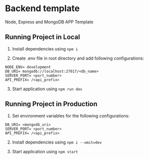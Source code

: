 # Backend template

Node, Express and MongoDB APP Template

## Running Project in Local

1. Install dependencies using `npm i`

2. Create .env file in root directory and add following configurations:

```
NODE_ENV= development
DB_URI= mongodb://localhost:27017/<db_name>
SERVER_PORT= <port_number>
API_PREFIX= /<api_prefix>

```

3. Start application using `npm run dev`

## Running Project in Production

1. Set environment variables for the following configurations:

```
DB_URI= <mongodb_uri>
SERVER_PORT= <port_number>
API_PREFIX= /<api_prefix>

```

2. Install dependencies using `npm i --omit=dev`

3. Start application using `npm start`
